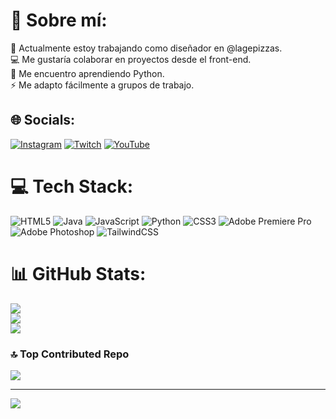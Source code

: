 # 💫 Sobre mí:
🍕 Actualmente estoy trabajando como diseñador en @lagepizzas.<br>💻 Me gustaría colaborar en proyectos desde el front-end.<br>🌱 Me encuentro aprendiendo Python.<br>⚡ Me adapto fácilmente a grupos de trabajo.


## 🌐 Socials:
[![Instagram](https://img.shields.io/badge/Instagram-%23E4405F.svg?logo=Instagram&logoColor=white)](https://instagram.com/andrewblocke) [![Twitch](https://img.shields.io/badge/Twitch-%239146FF.svg?logo=Twitch&logoColor=white)](https://twitch.tv/andrewna1tor) [![YouTube](https://img.shields.io/badge/YouTube-%23FF0000.svg?logo=YouTube&logoColor=white)](https://youtube.com/@Awrthdrew) 

# 💻 Tech Stack:
![HTML5](https://img.shields.io/badge/html5-%23E34F26.svg?style=for-the-badge&logo=html5&logoColor=white) ![Java](https://img.shields.io/badge/java-%23ED8B00.svg?style=for-the-badge&logo=openjdk&logoColor=white) ![JavaScript](https://img.shields.io/badge/javascript-%23323330.svg?style=for-the-badge&logo=javascript&logoColor=%23F7DF1E) ![Python](https://img.shields.io/badge/python-3670A0?style=for-the-badge&logo=python&logoColor=ffdd54) ![CSS3](https://img.shields.io/badge/css3-%231572B6.svg?style=for-the-badge&logo=css3&logoColor=white) ![Adobe Premiere Pro](https://img.shields.io/badge/Adobe%20Premiere%20Pro-9999FF.svg?style=for-the-badge&logo=Adobe%20Premiere%20Pro&logoColor=white) ![Adobe Photoshop](https://img.shields.io/badge/adobe%20photoshop-%2331A8FF.svg?style=for-the-badge&logo=adobe%20photoshop&logoColor=white) ![TailwindCSS](https://img.shields.io/badge/tailwindcss-%2338B2AC.svg?style=for-the-badge&logo=tailwind-css&logoColor=white)
# 📊 GitHub Stats:
![](https://github-readme-stats.vercel.app/api?username=Awrthdrew&theme=omni&hide_border=false&include_all_commits=false&count_private=false)<br/>
![](https://github-readme-streak-stats.herokuapp.com/?user=Awrthdrew&theme=omni&hide_border=false)<br/>
![](https://github-readme-stats.vercel.app/api/top-langs/?username=Awrthdrew&theme=omni&hide_border=false&include_all_commits=false&count_private=false&layout=compact)

### 🔝 Top Contributed Repo
![](https://github-contributor-stats.vercel.app/api?username=Awrthdrew&limit=5&theme=monokai&combine_all_yearly_contributions=true)

---
[![](https://visitcount.itsvg.in/api?id=Awrthdrew&icon=2&color=4)](https://visitcount.itsvg.in)

<!-- Proudly created with GPRM ( https://gprm.itsvg.in ) -->
